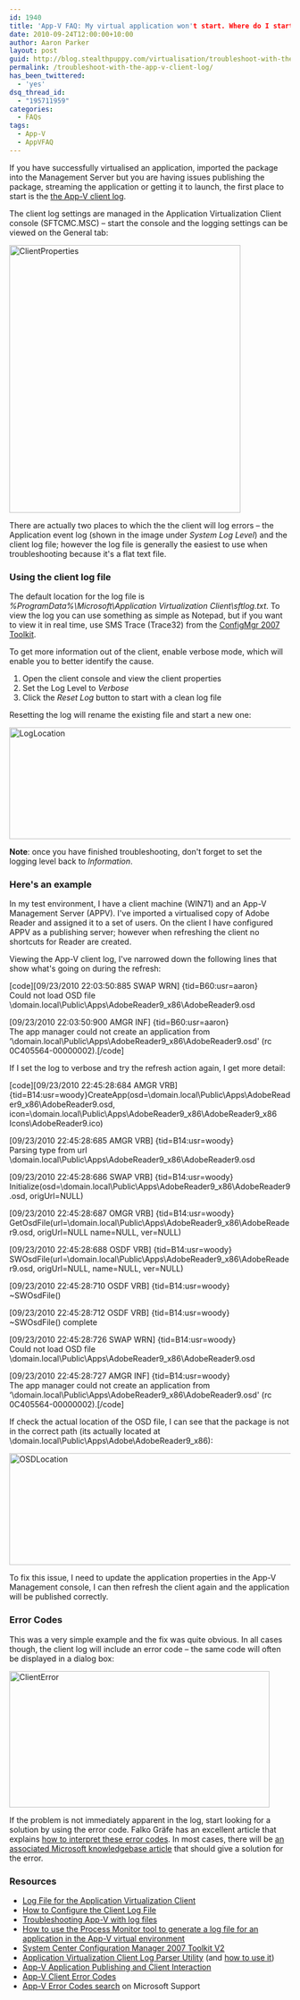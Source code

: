 ```yaml
---
id: 1940
title: 'App-V FAQ: My virtual application won't start. Where do I start troubleshooting?'
date: 2010-09-24T12:00:00+10:00
author: Aaron Parker
layout: post
guid: http://blog.stealthpuppy.com/virtualisation/troubleshoot-with-the-app-v-client-log/
permalink: /troubleshoot-with-the-app-v-client-log/
has_been_twittered:
  - 'yes'
dsq_thread_id:
  - "195711959"
categories:
  - FAQs
tags:
  - App-V
  - AppVFAQ
---
```

<img style="margin: 0px 10px 5px 0px; display: inline;" src="http://stealthpuppy.com/wp-content/uploads/2010/06/AppVFAQLogo.png" alt="" align="right" />If you have successfully virtualised an application, imported the package into the Management Server but you are having issues publishing the package, streaming the application or getting it to launch, the first place to start is the [the App-V client log](http://technet.microsoft.com/en-us/library/cc817165.aspx).

The client log settings are managed in the Application Virtualization Client console (SFTCMC.MSC) – start the console and the logging settings can be viewed on the General tab:

[<img style="background-image: none; padding-left: 0px; padding-right: 0px; display: inline; padding-top: 0px; border: 0px;" title="ClientProperties" src="http://stealthpuppy.com/wp-content/uploads/2010/09/ClientProperties_thumb.png" border="0" alt="ClientProperties" width="414" height="479" />](http://stealthpuppy.com/wp-content/uploads/2010/09/ClientProperties.png)

There are actually two places to which the the client will log errors – the Application event log (shown in the image under _System Log Level_) and the client log file; however the log file is generally the easiest to use when troubleshooting because it's a flat text file.

### Using the client log file

The default location for the log file is _%ProgramData%\Microsoft\Application Virtualization Client\sftlog.txt_. To view the log you can use something as simple as Notepad, but if you want to view it in real time, use SMS Trace (Trace32) from the [ConfigMgr 2007 Toolkit](http://www.microsoft.com/downloads/en/details.aspx?displaylang=en&FamilyID=5a47b972-95d2-46b1-ab14-5d0cbce54eb8).

To get more information out of the client, enable verbose mode, which will enable you to better identify the cause.

  1. Open the client console and view the client properties
  2. Set the Log Level to _Verbose_
  3. Click the _Reset Log_ button to start with a clean log file

Resetting the log will rename the existing file and start a new one:

<img style="background-image: none; padding-left: 0px; padding-right: 0px; display: inline; padding-top: 0px; border: 0px;" title="LogLocation" src="http://stealthpuppy.com/wp-content/uploads/2010/09/LogLocation.png" border="0" alt="LogLocation" width="660" height="200" /> 

**Note**: once you have finished troubleshooting, don't forget to set the logging level back to _Information_.

### Here's an example

In my test environment, I have a client machine (WIN71) and an App-V Management Server (APPV). I've imported a virtualised copy of Adobe Reader and assigned it to a set of users. On the client I have configured APPV as a publishing server; however when refreshing the client no shortcuts for Reader are created.

Viewing the App-V client log, I've narrowed down the following lines that show what's going on during the refresh:

\[code\]\[09/23/2010 22:03:50:885 SWAP WRN\] {tid=B60:usr=aaron}  
Could not load OSD file \\domain.local\Public\Apps\AdobeReader9_x86\AdobeReader9.osd

[09/23/2010 22:03:50:900 AMGR INF] {tid=B60:usr=aaron}  
The app manager could not create an application from &#8216;\\domain.local\Public\Apps\AdobeReader9_x86\AdobeReader9.osd' (rc 0C405564-00000002).[/code]

If I set the log to verbose and try the refresh action again, I get more detail:

\[code\]\[09/23/2010 22:45:28:684 AMGR VRB\] {tid=B14:usr=woody}CreateApp(osd=\\domain.local\Public\Apps\AdobeReader9\_x86\AdobeReader9.osd, icon=\\domain.local\Public\Apps\AdobeReader9\_x86\AdobeReader9_x86 Icons\AdobeReader9.ico)

[09/23/2010 22:45:28:685 AMGR VRB] {tid=B14:usr=woody}  
Parsing type from url \\domain.local\Public\Apps\AdobeReader9_x86\AdobeReader9.osd

[09/23/2010 22:45:28:686 SWAP VRB] {tid=B14:usr=woody}  
Initialize(osd=\\domain.local\Public\Apps\AdobeReader9_x86\AdobeReader9.osd, origUrl=NULL)

[09/23/2010 22:45:28:687 OMGR VRB] {tid=B14:usr=woody}  
GetOsdFile(url=\\domain.local\Public\Apps\AdobeReader9_x86\AdobeReader9.osd, origUrl=NULL name=NULL, ver=NULL)

[09/23/2010 22:45:28:688 OSDF VRB] {tid=B14:usr=woody}  
SWOsdFile(url=\\domain.local\Public\Apps\AdobeReader9_x86\AdobeReader9.osd, origUrl=NULL, name=NULL, ver=NULL)

[09/23/2010 22:45:28:710 OSDF VRB] {tid=B14:usr=woody}  
~SWOsdFile()

[09/23/2010 22:45:28:712 OSDF VRB] {tid=B14:usr=woody}  
~SWOsdFile() complete

[09/23/2010 22:45:28:726 SWAP WRN] {tid=B14:usr=woody}  
Could not load OSD file \\domain.local\Public\Apps\AdobeReader9_x86\AdobeReader9.osd

[09/23/2010 22:45:28:727 AMGR INF] {tid=B14:usr=woody}  
The app manager could not create an application from &#8216;\\domain.local\Public\Apps\AdobeReader9_x86\AdobeReader9.osd' (rc 0C405564-00000002).[/code]

If check the actual location of the OSD file, I can see that the package is not in the correct path (its actually located at \\domain.local\Public\Apps\Adobe\AdobeReader9_x86):

[<img style="background-image: none; padding-left: 0px; padding-right: 0px; display: inline; padding-top: 0px; border: 0px;" title="OSDLocation" src="http://stealthpuppy.com/wp-content/uploads/2010/09/OSDLocation_thumb.png" border="0" alt="OSDLocation" width="660" height="200" />](http://stealthpuppy.com/wp-content/uploads/2010/09/OSDLocation.png)

To fix this issue, I need to update the application properties in the App-V Management console, I can then refresh the client again and the application will be published correctly.

### Error Codes

This was a very simple example and the fix was quite obvious. In all cases though, the client log will include an error code – the same code will often be displayed in a dialog box:

[<img style="background-image: none; padding-left: 0px; padding-right: 0px; display: inline; padding-top: 0px; border: 0px;" title="ClientError" src="http://stealthpuppy.com/wp-content/uploads/2010/09/ClientError_thumb.png" border="0" alt="ClientError" width="466" height="244" />](http://stealthpuppy.com/wp-content/uploads/2010/09/ClientError.png)

If the problem is not immediately apparent in the log, start looking for a solution by using the error code. Falko Gräfe has an excellent article that explains [how to interpret these error codes](http://www.kirx.org/app-v/read/error-codes-en.html). In most cases, there will be [an associated Microsoft knowledgebase article](http://support.microsoft.com/search/default.aspx?query=%22app-v%22+error+code) that should give a solution for the error.

### Resources

  * [Log File for the Application Virtualization Client](http://technet.microsoft.com/en-us/library/cc817103.aspx)
  * [How to Configure the Client Log File](http://technet.microsoft.com/en-us/library/cc817165.aspx)
  * [Troubleshooting App-V with log files](http://blogs.technet.com/b/appv/archive/2009/01/26/troubleshooting-app-v-with-log-files.aspx)
  * [﻿﻿How to use the Process Monitor tool to generate a log file for an application in the App-V virtual environment](http://support.microsoft.com/kb/939896/)
  * [System Center Configuration Manager 2007 Toolkit V2](http://www.microsoft.com/downloads/en/details.aspx?displaylang=en&FamilyID=5a47b972-95d2-46b1-ab14-5d0cbce54eb8)
  * [Application Virtualization Client Log Parser Utility](http://www.microsoft.com/downloads/details.aspx?displaylang=en&FamilyID=72876c60-3a87-4705-b722-f73eb56219bf) (and [how to use it](http://blogs.technet.com/b/appv/archive/2008/11/06/app-v-4-5-resource-kit-application-virtualization-client-log-parser-utility.aspx))
  * [App-V Application Publishing and Client Interaction](http://download.microsoft.com/download/f/7/8/f784a197-73be-48ff-83da-4102c05a6d44/AppPubandClientInteraction.docx)
  * [App-V Client Error Codes](http://www.kirx.org/app-v/read/error-codes-en.html)
  * [App-V Error Codes search](http://support.microsoft.com/search/default.aspx?query=%22app-v%22+error+code) on Microsoft Support